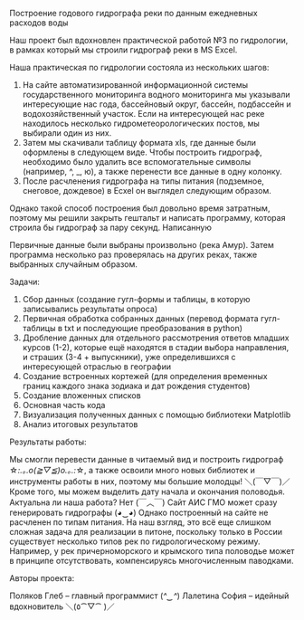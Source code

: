 Построение годового гидрографа реки по данным ежедневных расходов воды

Наш проект был вдохновлен практической работой №3 по гидрологии, в рамках который мы строили гидрограф реки в MS Excel. 

Наша практическая по гидрологии состояла из нескольких шагов: 

1.	На сайте автоматизированной информационной системы государственного мониторинга водного мониторинга мы указывали интересующие нас года, бассейновый округ, бассейн, подбассейн и водохозяйственный участок. Если на интересующей нас реке находилось несколько гидрометеорологических постов, мы выбирали один из них. 
2.	Затем мы скачивали таблицу формата xls, где данные были оформлены в следующем виде. Чтобы построить гидрограф, необходимо было удалить все вспомогательные символы (например, ^, _, ю), а также перенести все данные в одну колонку. 
3.	После расчленения гидрографа на типы питания (подземное, снеговое, дождевое) в Ecxel он выглядел следующим образом.


Однако такой способ построения был довольно время затратным, поэтому мы решили закрыть гештальт и написать программу, которая строила бы гидрограф за пару секунд. Написанную 


Первичные данные были выбраны произвольно (река Амур). Затем программа несколько раз проверялась на других реках, также выбранных случайным образом. 

Задачи:

1.	Сбор данных (создание гугл-формы и таблицы, в которую записывались результаты опроса)
2.	Первичная обработка собранных данных (перевод формата гугл-таблицы в txt и последующие преобразования в python)
3.	Дробление данных для отдельного рассмотрения ответов младших курсов (1-2), которые ещё находятся в стадии выбора направления, и страших (3-4 + выпускники), уже определившихся с интересующей отраслью в географии
4.	Создание встроенных кортежей (для определения временных границ каждого знака зодиака и дат рождения студентов)
5.	Создание вложенных списков
6.	Основная часть кода
7.	Визуализация полученных данных с помощью библиотеки Matplotlib
8.	Анализ итоговых результатов

Результаты работы:

Мы смогли перевести данные в читаемый вид и построить гидрограф ☆*:.｡.o(≧▽≦)o.｡.:*☆, а также освоили много новых библиотек и инструменты работы в них, поэтому мы большие молодцы! ＼(￣▽￣)／ Кроме того, мы можем выделить дату начала и окончания половодья.
Актуальна ли наша работа? Нет (￣︿￣)
Сайт АИС ГМО может сразу генерировать гидрографы (◕‿◕)
Однако построенный на сайте не расчленен по типам питания. На наш взгляд, это всё еще слишком сложная задача для реализации в питоне, поскольку только в России существует несколько типов рек по гидрологическому режиму. Например, у рек причерноморского и крымского типа половодье может в принципе отсутствовать, компенсируясь многочисленным паводками.
 

Авторы проекта:

Поляков Глеб – главный программист (*^‿^*)
Лалетина София – идейный вдохновитель ＼(٥⁀▽⁀ )／
